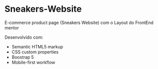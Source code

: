# Sneakers-Website
E-commerce product page (Sneakers Website) com o Layout do FrontEnd mentor 

Desenvolvido com:
- Semantic HTML5 markup
- CSS custom properties
- Boostrap 5
- Mobile-first workflow
